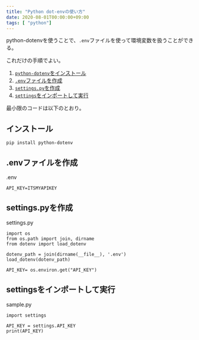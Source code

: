 ```yaml
---
title: "Python dot-envの使い方"
date: 2020-08-01T00:00:00+09:00
tags: [ "python"]
---
```


python-dotenvを使うことで、`.env`ファイルを使って環境変数を扱うことができる。

これだけの手順でよい。

1. [`python-dotenv`をインストール](#インストール)
1. [`.env`ファイルを作成](#.envファイルを作成)
1. [`settings.py`を作成](#settings.pyを作成)
1. [`settings`をインポートして実行](#settingsをインポートして実行)

最小限のコードは以下のとおり。

## インストール

```
pip install python-dotenv
```

## .envファイルを作成

.env
```
API_KEY=ITSMYAPIKEY
```

## settings.pyを作成

settings.py
```
import os
from os.path import join, dirname
from dotenv import load_dotenv

dotenv_path = join(dirname(__file__), '.env')
load_dotenv(dotenv_path)

API_KEY= os.environ.get("API_KEY")
```

## settingsをインポートして実行

sample.py
```
import settings

API_KEY = settings.API_KEY
print(API_KEY)
```
